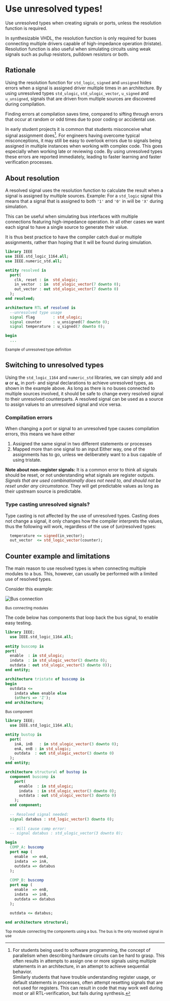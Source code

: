 # Use unresolved types!
Use unresolved types when creating signals or ports, unless the resolution function is required. 

In synthesizable VHDL, the resolution function is only required for buses connecting multiple drivers capable of high-impedance operation (tristate). 
Resolution function is also useful when simulating circuits using weak signals such as pullup resistors, pulldown resistors or both.  

## Rationale
Using the resolution function for ```std_logic```, ```signed``` and ```unsigned``` hides errors when a signal is assigned driver multiple times in an architecture. 
By using unresolved types ```std_ulogic```, ```std_ulogic_vector```, ```u_signed``` and ```u_unsigned```, signals that are driven from multiple sources are discovered during compilation.

Finding errors at compilation saves time, compared to sifting through errors that occur at random or odd times due to poor coding or accidental use. 

In early student projects it is common that students misconceive what signal assignment does[^1]. 
For engineers having overcome typical misconceptions, it may still be easy to overlook errors due to signals being assigned in multiple instances when working with complex code. 
This goes especially when working late or reviewing code. 
By using unresolved types these errors are reported immediately, leading to faster learning and faster verification processes.  

[^1]: For students being used to software programming, the concept of parallelism when describing hardware circuits can be hard to grasp. 
This often results in attempts to assign one or more signals using multiple statements in an architecture, in an attempt to achieve sequential behavior.  
Similarly students that have trouble understanding register usage, or default statements in processes, often attempt resetting signals that are not used for registers.
This can result in code that may work well during most or all RTL-verification, but fails during synthesis. 


## About resolution
A resolved signal uses the resolution function to calculate the result when a signal is assigned by multiple sources. 
Example: For a ```std_logic``` signal this means that a signal that is assigned to both 
```'1'``` and ```'0'``` in will be ```'X'``` during simulation. 

This can be useful when simulating bus interfaces with multiple connections featuring high-impedance operation. 
In all other cases we want each signal to have a single source to generate their value. 

It is thus best practice to have the compiler catch dual or multiple assignments, 
rather than hoping that it will be found during simulation. 

```vhdl
library IEEE
use IEEE.std_logic_1164.all;
use IEEE.numeric_std.all;

entity resolved is
  port(
    clk, reset : in  std_ulogic;
    in_vector  : in  std_ulogic_vector(7 downto 0);
    out_vector : out std_ulogic_vector(7 downto 0) 
  );
end resolved;

architecture RTL of resolved is  
  --unresolved type usage 
  signal flag        : std_ulogic;
  signal counter     : u_unsigned(7 downto 0);
  signal temperature : u_signed(7 downto 0);  

begin
  ...
```

<sup>Example of unresolved type definition</sup>


## Switching to unresolved types 
Using the ```std_logic_1164``` and ```numeric_std``` libraries, we can simply add and ***u*** or ***u_*** in port- and signal declarations to achieve unresolved types, as shown in the example above.
As long as there is no buses connected to multiple sources involved, it should be safe to change every resolved signal to their unresolved counterparts. 
A resolved signal can be used as a source to assign values to an unresolved signal and vice versa. 

### Compilation errors
When changing a port or signal to an unresolved type causes compilation errors, this means we have either
1. Assigned the same signal in two different statements or processes
2. Mapped more than one signal to an input 
Either way, one of the assignments has to go, unless we deliberately want to a bus capable of using tristate. 

**Note about non-register signals:** 
It is a common error to think all signals should be reset, or not understanding what signals are register outputs. 
*Signals that are used combinationally does not need to, and should not be reset under any circumstance.* 
They will get predictable values as long as their upstream source is predictable. 

### Type casting unresolved signals?
Type casting is not affected by the use of unresolved types. 
Casting does not change a signal, it only changes how the compiler interprets the values, thus the following will work, regardless of the use of (un)resolved types:
```vhdl
  temperature <= signed(in_vector);
  out_vector  <= std_logic_vector(counter);
```

## Counter example and limitations
The main reason to use resolved types is when connecting multiple modules to a bus. 
This, however, can usually be performed with a limited use of resolved types. 

Consider this example:

![Bus connection](./assets/resolved_unresolved.svg)

<sup>Bus connecting modules</sup>

The code below has components that loop back the bus signal, to enable easy testing. 

```vhdl
library IEEE;
  use IEEE.std_logic_1164.all; 
  
entity buscomp is 
port(
  enable  : in std_ulogic;
  indata  : in std_ulogic_vector(3 downto 0);
  outdata : out std_ulogic_vector(3 downto 0));  
end entity;

architecture tristate of buscomp is
begin 
  outdata <= 
    indata when enable else 
    (others => 'Z');
end architecture;
```

<sup>Bus component </sup>


```vhdl
library IEEE;
  use IEEE.std_logic_1164.all; 

entity bustop is 
  port(
    inA, inB   : in std_ulogic_vector(3 downto 0);
    enA, enB : in std_ulogic;
    outdata  : out std_ulogic_vector(3 downto 0) 
  );
end entity;

architecture structural of bustop is
  component buscomp is 
    port(
      enable  : in std_ulogic;
      indata  : in std_ulogic_vector(3 downto 0);
      outdata : out std_ulogic_vector(3 downto 0)
    );  
  end component;
  
  -- Resolved signal needed: 
  signal databus : std_logic_vector(3 downto 0);
  
  -- Will cause comp error: 
  -- signal databus : std_ulogic_vector(3 downto 0);

begin 
  COMP_A: buscomp
  port map (
    enable  => enA,
    indata  => inA,
    outdata => databus    
  );
  
  COMP_B: buscomp
  port map (
    enable  => enB,
    indata  => inB,
    outdata => databus    
  );
  
  outdata <= databus;

end architecture structural;
```
<sup>Top module connecting the components using a bus. The bus is the only resolved signal in use</sup>
